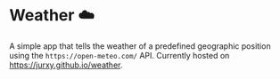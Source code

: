 # Weather ☁️
A simple app that tells the weather of a predefined geographic position using the `https://open-meteo.com/` API.
Currently hosted on https://jurxy.github.io/weather.